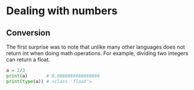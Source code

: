 # Dealing with numbers

## Conversion

The first surprise was to note that unlike many other languages does not return int when doing math operations. For example, dividing two integers can return a float.

```python
a = 2/3
print(a)       # 0.6666666666666666
print(type(a)) # <class 'float'>
```
